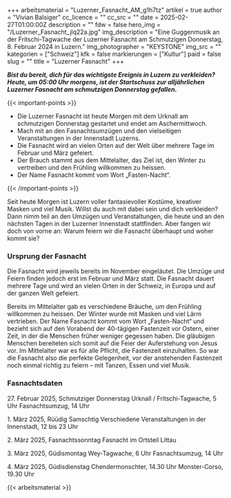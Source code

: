 +++
arbeitsmaterial = "Luzerner_Fasnacht_AM_g1h7tz"
artikel = true
author = "Vivian Balsiger"
cc_licence = ""
cc_src = ""
date = 2025-02-27T01:00:00Z
description = ""
fdw = false
hero_img = "/Luzerner_Fasnacht_jlq22a.jpg"
img_description = "Eine Guggenmusik an der Fritschi-Tagwache der Luzerner Fasnacht am Schmutzigen Donnerstag, 8. Februar 2024 in Luzern."
img_photographer = "KEYSTONE"
img_src = ""
kategorien = ["Schweiz"]
kfk = false
markierungen = ["Kultur"]
paid = false
slug = ""
title = "Luzerner Fasnacht"
+++

**_Bist du bereit, dich für das wichtigste Ereignis in Luzern zu verkleiden? Heute, um 05:00 Uhr morgens, ist der Startschuss zur alljährlichen Luzerner Fasnacht am schmutzigen Donnerstag gefallen._**

{{< important-points >}}

<ul>

<li>Die Luzerner Fasnacht ist heute Morgen mit dem Urknall am schmutzigen Donnerstag gestartet und endet am Aschermittwoch.</li>

<li>Mach mit an den Fasnachtsumzügen und den vielseitigen Veranstaltungen in der Innenstadt Luzerns.</li>

<li>Die Fasnacht wird an vielen Orten auf der Welt über mehrere Tage im Februar und März gefeiert.</li>

<li>Der Brauch stammt aus dem Mittelalter, das Ziel ist, den Winter zu vertreiben und den Frühling willkommen zu heissen.</li>

<li>Der Name Fasnacht kommt vom Wort „Fasten-Nacht“.</li>

</ul>

{{< /important-points >}}

Seit heute Morgen ist Luzern voller fantasievoller Kostüme, kreativer Masken und viel Musik. Willst du auch mit dabei sein und dich verkleiden? Dann nimm teil an den Umzügen und Veranstaltungen, die heute und an den nächsten Tagen in der Luzerner Innenstadt stattfinden. Aber fangen wir doch von vorne an: Warum feiern wir die Fasnacht überhaupt und woher kommt sie?
    
### Ursprung der Fasnacht

Die Fasnacht wird jeweils bereits im November eingeläutet. Die Umzüge und Feiern finden jedoch erst im Februar und März statt. Die Fasnacht dauert mehrere Tage und wird an vielen Orten in der Schweiz, in Europa und auf der ganzen Welt gefeiert.

Bereits im Mittelalter gab es verschiedene Bräuche, um den Frühling willkommen zu heissen. Der Winter wurde mit Masken und viel Lärm vertrieben. Der Name Fasnacht kommt vom Wort „Fasten-Nacht“ und bezieht sich auf den Vorabend der 40-tägigen Fastenzeit vor Ostern, einer Zeit, in der die Menschen früher weniger gegessen haben. Die gläubigen Menschen bereiteten sich somit auf die Feier der Auferstehung von Jesus vor. Im Mittelalter war es für alle Pflicht, die Fastenzeit einzuhalten. So war die Fasnacht also die perfekte Gelegenheit, vor der anstehenden Fastenzeit noch einmal richtig zu feiern – mit Tanzen, Essen und viel Musik.

### Fasnachtsdaten

27\. Februar 2025, Schmutziger Donnerstag
Urknall / Fritschi-Tagwache, 5 Uhr
Fasnachtsumzug, 14 Uhr

1\. März 2025, Rüüdig Samschtig
Verschiedene Veranstaltungen in der Innenstadt, 12 bis 23 Uhr

2\. März 2025, Fasnachtssonntag
Fasnacht im Ortsteil Littau

3\. März 2025, Güdismontag
Wey-Tagwache, 6 Uhr
Fasnachtsumzug, 14 Uhr

4\. März 2025, Güdisdienstag
Chendermonschter, 14.30 Uhr
Monster-Corso, 19.30 Uhr

{{< arbeitsmaterial >}}